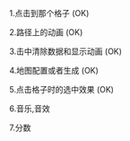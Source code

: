 

1.点击到那个格子 (OK)

2.路径上的动画  (OK)

3.击中清除数据和显示动画 (OK)

4.地图配置或者生成 (OK)

5.点击格子时的选中效果 (OK)

6.音乐,音效

7.分数



